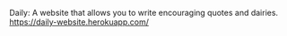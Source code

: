 Daily: A website that allows you to write encouraging quotes and dairies.
</br>
https://daily-website.herokuapp.com/
